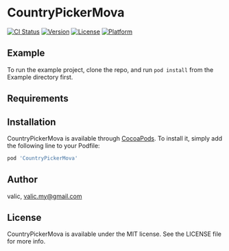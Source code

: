 # CountryPickerMova

[![CI Status](https://img.shields.io/travis/valic/CountryPickerMova.svg?style=flat)](https://travis-ci.org/valic/CountryPickerMova)
[![Version](https://img.shields.io/cocoapods/v/CountryPickerMova.svg?style=flat)](https://cocoapods.org/pods/CountryPickerMova)
[![License](https://img.shields.io/cocoapods/l/CountryPickerMova.svg?style=flat)](https://cocoapods.org/pods/CountryPickerMova)
[![Platform](https://img.shields.io/cocoapods/p/CountryPickerMova.svg?style=flat)](https://cocoapods.org/pods/CountryPickerMova)

## Example

To run the example project, clone the repo, and run `pod install` from the Example directory first.

## Requirements

## Installation

CountryPickerMova is available through [CocoaPods](https://cocoapods.org). To install
it, simply add the following line to your Podfile:

```ruby
pod 'CountryPickerMova'
```

## Author

valic, valic.my@gmail.com

## License

CountryPickerMova is available under the MIT license. See the LICENSE file for more info.
